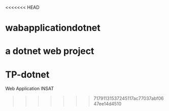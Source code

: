 <<<<<<< HEAD
# wabapplicationdotnet
a dotnet web project
=======
# TP-dotnet
Web Application INSAT
>>>>>>> 71791131537245117ac77037abf0647ee14d4510
